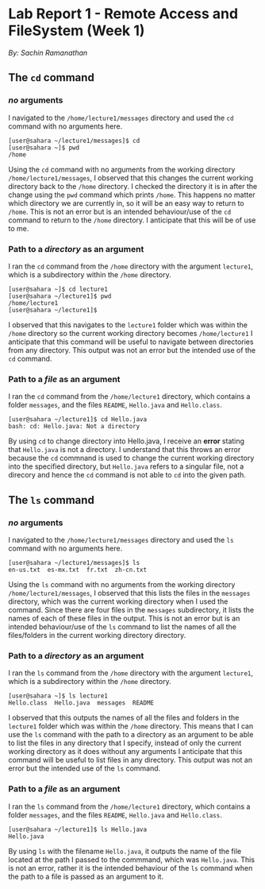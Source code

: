 # Lab Report 1 - Remote Access and FileSystem (Week 1)
_By: Sachin Ramanathan_

## The `cd` command

### _no_ arguments

I navigated to the `/home/lecture1/messages` directory and used the `cd` command with no arguments here.

```
[user@sahara ~/lecture1/messages]$ cd
[user@sahara ~]$ pwd
/home
```

Using the `cd` command with no arguments from the working directory `/home/lecture1/messages`, I observed that this changes the current working directory back to the `/home` directory.
I checked the directory it is in after the change using the `pwd` command which prints `/home`.
This happens no matter which directory we are currently in, so it will be an easy way to return to `/home`.
This is not an error but is an intended behaviour/use of the `cd` command to return to the `/home` directory. I anticipate that this will be of use to me.

### Path to a _directory_ as an argument

I ran the `cd` command from the `/home` directory with the argument `lecture1`, which is a subdirectory within the `/home` directory.

```
[user@sahara ~]$ cd lecture1
[user@sahara ~/lecture1]$ pwd
/home/lecture1
[user@sahara ~/lecture1]$
```

I observed that this navigates to the `lecture1` folder which was within the `/home` directory so the current working directory becomes `/home/lecture1`
I anticipate that this command will be useful to navigate between directories from any directory.
This output was not an error but the intended use of the `cd` command.

### Path to a _file_ as an argument

I ran the `cd` command from the `/home/lecture1` directory, which contains a folder `messages`, and the files `README`, `Hello.java` and `Hello.class`.

```
[user@sahara ~/lecture1]$ cd Hello.java 
bash: cd: Hello.java: Not a directory
```

By using `cd` to change directory into Hello.java, I receive an **error** stating that `Hello.java` is not a directory.
I understand that this throws an error because the `cd` commnand is used to change the current working directory into the specified directory, but `Hello.java` refers to a 
singular file, not a direcory and hence the `cd` command is not able to `cd` into the given path.

## The `ls` command

### _no_ arguments

I navigated to the `/home/lecture1/messages` directory and used the `ls` command with no arguments here.

```
[user@sahara ~/lecture1/messages]$ ls
en-us.txt  es-mx.txt  fr.txt  zh-cn.txt
```

Using the `ls` command with no arguments from the working directory `/home/lecture1/messages`, I observed that this lists the files in the `messages` directory, which was the current working directory when I used the command.
Since there are four files in the `messages` subdirectory, it lists the names of each of these files in the output.
This is not an error but is an intended behaviour/use of the `ls` command to list the names of all the files/folders in the current working directory directory.

### Path to a _directory_ as an argument

I ran the `ls` command from the `/home` directory with the argument `lecture1`, which is a subdirectory within the `/home` directory.

```
[user@sahara ~]$ ls lecture1
Hello.class  Hello.java  messages  README
```

I observed that this outputs the names of all the files and folders in the `lecture1` folder which was within the `/home` directory.
This means that I can use the `ls` command with the path to a directory as an argument to be able to list the files in any directory that I specify, instead of only the current working directory as it does without any arguments
I anticipate that this command will be useful to list files in any directory.
This output was not an error but the intended use of the `ls` command.

### Path to a _file_ as an argument

I ran the `ls` command from the `/home/lecture1` directory, which contains a folder `messages`, and the files `README`, `Hello.java` and `Hello.class`.

```
[user@sahara ~/lecture1]$ ls Hello.java
Hello.java
```

By using `ls` with the filename `Hello.java`, it outputs the name of the file located at the path I passed to the commmand, which was `Hello.java`.
This is not an error, rather it is the intended behaviour of the `ls` command when the path to a file is passed as an argument to it.
